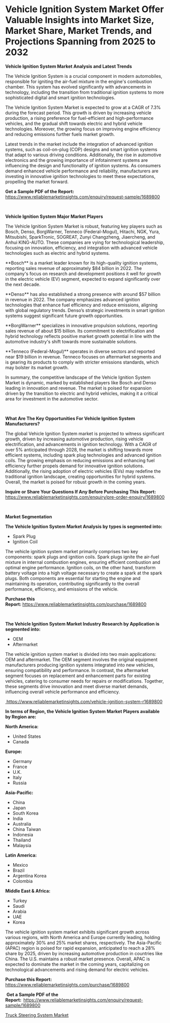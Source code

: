 <p><h1>Vehicle Ignition System Market Offer Valuable Insights into Market Size, Market Share, Market Trends, and Projections Spanning from 2025 to 2032</h1></p><p><strong>Vehicle Ignition System Market Analysis and Latest Trends</strong></p>
<p><p>The Vehicle Ignition System is a crucial component in modern automobiles, responsible for igniting the air-fuel mixture in the engine's combustion chamber. This system has evolved significantly with advancements in technology, including the transition from traditional ignition systems to more sophisticated digital and smart ignition technologies. </p><p>The Vehicle Ignition System Market is expected to grow at a CAGR of 7.3% during the forecast period. This growth is driven by increasing vehicle production, a rising preference for fuel-efficient and high-performance vehicles, and the gradual shift towards electric and hybrid vehicle technologies. Moreover, the growing focus on improving engine efficiency and reducing emissions further fuels market growth.</p><p>Latest trends in the market include the integration of advanced ignition systems, such as coil-on-plug (COP) designs and smart ignition systems that adapt to various driving conditions. Additionally, the rise in automotive electronics and the growing importance of infotainment systems are influencing the design and functionality of ignition systems. As consumers demand enhanced vehicle performance and reliability, manufacturers are investing in innovative ignition technologies to meet these expectations, propelling the market forward.</p></p>
<p><strong>Get a Sample PDF of the Report:&nbsp;</strong> <a href="https://www.reliablemarketinsights.com/enquiry/request-sample/1689800?utm_campaign=2199&utm_medium=2&utm_source=Github&utm_content=ia&utm_term=30032025&utm_id=vehicle-ignition-system">https://www.reliablemarketinsights.com/enquiry/request-sample/1689800</a></p>
<p>&nbsp;</p>
<p><strong>Vehicle Ignition System Major Market Players</strong></p>
<p><p>The Vehicle Ignition System Market is robust, featuring key players such as Bosch, Denso, BorgWarner, Tenneco (Federal-Mogul), Hitachi, NGK, Yura, Mitsubishi, SparkTronic, SOGREAT, Zunyi Changzheng, Jiaercheng, and Anhui KING-AUTO. These companies are vying for technological leadership, focusing on innovation, efficiency, and integration with advanced vehicle technologies such as electric and hybrid systems.</p><p>**Bosch** is a market leader known for its high-quality ignition systems, reporting sales revenue of approximately $84 billion in 2022. The company's focus on research and development positions it well for growth in the electric vehicle (EV) segment, expected to expand significantly over the next decade.</p><p>**Denso** has also established a strong presence with around $57 billion in revenue in 2022. The company emphasizes advanced ignition technologies that enhance fuel efficiency and reduce emissions, aligning with global regulatory trends. Denso’s strategic investments in smart ignition systems suggest significant future growth opportunities.</p><p>**BorgWarner** specializes in innovative propulsion solutions, reporting sales revenue of about $15 billion. Its commitment to electrification and hybrid technology reflects positive market growth potential in line with the automotive industry's shift towards more sustainable solutions.</p><p>**Tenneco (Federal-Mogul)** operates in diverse sectors and reported near $19 billion in revenue. Tenneco focuses on aftermarket segments and is gearing its products to comply with stricter emissions standards, which may bolster its market growth.</p><p>In summary, the competitive landscape of the Vehicle Ignition System Market is dynamic, marked by established players like Bosch and Denso leading in innovation and revenue. The market is poised for expansion driven by the transition to electric and hybrid vehicles, making it a critical area for investment in the automotive sector.</p></p>
<p>&nbsp;</p>
<p><strong>What Are The Key Opportunities For Vehicle Ignition System Manufacturers?</strong></p>
<p><p>The global Vehicle Ignition System market is projected to witness significant growth, driven by increasing automotive production, rising vehicle electrification, and advancements in ignition technology. With a CAGR of over 5% anticipated through 2028, the market is shifting towards more efficient systems, including spark plug technologies and advanced ignition coils. The growing emphasis on reducing emissions and enhancing fuel efficiency further propels demand for innovative ignition solutions. Additionally, the rising adoption of electric vehicles (EVs) may redefine the traditional ignition landscape, creating opportunities for hybrid systems. Overall, the market is poised for robust growth in the coming years.</p></p>
<p><strong>Inquire or Share Your Questions If Any Before Purchasing This Report:</strong> <a href="https://www.reliablemarketinsights.com/enquiry/pre-order-enquiry/1689800?utm_campaign=2199&utm_medium=2&utm_source=Github&utm_content=ia&utm_term=30032025&utm_id=vehicle-ignition-system">https://www.reliablemarketinsights.com/enquiry/pre-order-enquiry/1689800</a></p>
<p>&nbsp;</p>
<p><strong>Market Segmentation</strong></p>
<p><strong>The Vehicle Ignition System Market Analysis by types is segmented into:</strong></p>
<p><ul><li>Spark Plug</li><li>Ignition Coil</li></ul></p>
<p><p>The vehicle ignition system market primarily comprises two key components: spark plugs and ignition coils. Spark plugs ignite the air-fuel mixture in internal combustion engines, ensuring efficient combustion and optimal engine performance. Ignition coils, on the other hand, transform battery voltage into a high voltage necessary to create a spark at the spark plugs. Both components are essential for starting the engine and maintaining its operation, contributing significantly to the overall performance, efficiency, and emissions of the vehicle.</p></p>
<p><strong>Purchase this Report:&nbsp;</strong><a href="https://www.reliablemarketinsights.com/purchase/1689800?utm_campaign=2199&utm_medium=2&utm_source=Github&utm_content=ia&utm_term=30032025&utm_id=vehicle-ignition-system">https://www.reliablemarketinsights.com/purchase/1689800</a></p>
<p>&nbsp;</p>
<p><strong>The Vehicle Ignition System Market Industry Research by Application is segmented into:</strong></p>
<p><ul><li>OEM</li><li>Aftermarket</li></ul></p>
<p><p>The vehicle ignition system market is divided into two main applications: OEM and aftermarket. The OEM segment involves the original equipment manufacturers producing ignition systems integrated into new vehicles, ensuring compatibility and performance. In contrast, the aftermarket segment focuses on replacement and enhancement parts for existing vehicles, catering to consumer needs for repairs or modifications. Together, these segments drive innovation and meet diverse market demands, influencing overall vehicle performance and efficiency.</p></p>
<p><a href="https://www.reliablemarketinsights.com/vehicle-ignition-system-r1689800?utm_campaign=2199&utm_medium=2&utm_source=Github&utm_content=ia&utm_term=30032025&utm_id=vehicle-ignition-system">&nbsp;https://www.reliablemarketinsights.com/vehicle-ignition-system-r1689800</a></p>
<p><strong>In terms of Region, the Vehicle Ignition System Market Players available by Region are:</strong></p>
<p>
    <p> <strong> North America: </strong>
        <ul>
            <li>United States</li>
            <li>Canada</li>
        </ul>
        </p> 
    <p> <strong> Europe: </strong>
        <ul>
            <li>Germany</li>
            <li>France</li>
            <li>U.K.</li>
            <li>Italy</li>
            <li>Russia</li>
        </ul>
        </p> 
    <p> <strong> Asia-Pacific: </strong>
        <ul>
            <li>China</li>
            <li>Japan</li>
            <li>South Korea</li>
            <li>India</li>
            <li>Australia</li>
            <li>China Taiwan</li>
            <li>Indonesia</li>
            <li>Thailand</li>
            <li>Malaysia</li>
        </ul>
        </p> 
    <p> <strong> Latin America: </strong>
        <ul>
            <li>Mexico</li>
            <li>Brazil</li>
            <li>Argentina Korea</li>
            <li>Colombia</li>
        </ul>
        </p> 
    <p> <strong> Middle East & Africa: </strong>
        <ul>
            <li>Turkey</li>
            <li>Saudi</li>
            <li>Arabia</li>
            <li>UAE</li>
            <li>Korea</li>
        </ul>
    </p>
    </p>
<p><p>The vehicle ignition system market exhibits significant growth across various regions, with North America and Europe currently leading, holding approximately 30% and 25% market shares, respectively. The Asia-Pacific (APAC) region is poised for rapid expansion, anticipated to reach a 28% share by 2025, driven by increasing automotive production in countries like China. The U.S. maintains a robust market presence. Overall, APAC is expected to dominate the market in the coming years, capitalizing on technological advancements and rising demand for electric vehicles.</p></p>
<p><strong>Purchase this Report: </strong><a href="https://www.reliablemarketinsights.com/purchase/1689800?utm_campaign=2199&utm_medium=2&utm_source=Github&utm_content=ia&utm_term=30032025&utm_id=vehicle-ignition-system">https://www.reliablemarketinsights.com/purchase/1689800</a></p>
<p>&nbsp;<strong>Get a Sample PDF of the Report:&nbsp;&nbsp;</strong><a href="https://www.reliablemarketinsights.com/enquiry/request-sample/1689800?utm_campaign=2199&utm_medium=2&utm_source=Github&utm_content=ia&utm_term=30032025&utm_id=vehicle-ignition-system">https://www.reliablemarketinsights.com/enquiry/request-sample/1689800</a></p>
<p><strong></strong></p>
<p><p><a href="https://github.com/LilianFaulkner65/Market-Research-Report-List-2/blob/main/truck-steering-system-market.md?utm_campaign=2199&utm_medium=2&utm_source=Github&utm_content=ia&utm_term=30032025&utm_id=vehicle-ignition-system">Truck Steering System Market</a></p></p>